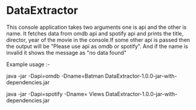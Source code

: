 # DataExtractor
This console application takes two arguments one is api and the other is name. It fetches data from omdb api and spotify api
and prints the title, director, year of the movie in the console.If some other api is passed then the output will be "Please use api as omdb or spotify".
And if the name is invalid it shows the message as "no data found"

Example usage :-

java -jar -Dapi=omdb -Dname=Batman DataExtractor-1.0.0-jar-with-dependencies.jar


java -jar -Dapi=spotify -Dname= Views DataExtractor-1.0.0-jar-with-dependencies.jar




